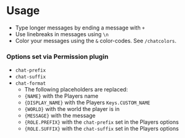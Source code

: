 # Usage

 - Type longer messages by ending a message with `+`
 - Use linebreaks in messages using `\n`
 - Color your messages using the `&` color-codes. See `/chatcolors`.

### Options set via Permission plugin ###
 - `chat-prefix`
 - `chat-suffix`
 - `chat-format`
   - The following placeholders are replaced:
   - `{NAME}` with the Players name
   - `{DISPLAY_NAME}` with the Players `Keys.CUSTOM_NAME`
   - `{WORLD}` with the world the player is in
   - `{MESSAGE}` with the message
   - `{ROLE.PREFIX}` with the `chat-prefix` set in the Players options
   - `{ROLE.SUFFIX}` with the `chat-suffix` set in the Players options
